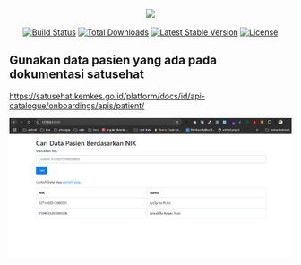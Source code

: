 <p align="center"><a href="https://laravel.com" target="_blank"><img src="https://raw.githubusercontent.com/laravel/art/master/logo-lockup/5%20SVG/2%20CMYK/1%20Full%20Color/laravel-logolockup-cmyk-red.svg" width="400"></a></p>

<p align="center">
<a href="https://travis-ci.org/laravel/framework"><img src="https://travis-ci.org/laravel/framework.svg" alt="Build Status"></a>
<a href="https://packagist.org/packages/laravel/framework"><img src="https://img.shields.io/packagist/dt/laravel/framework" alt="Total Downloads"></a>
<a href="https://packagist.org/packages/laravel/framework"><img src="https://img.shields.io/packagist/v/laravel/framework" alt="Latest Stable Version"></a>
<a href="https://packagist.org/packages/laravel/framework"><img src="https://img.shields.io/packagist/l/laravel/framework" alt="License"></a>
</p>

## Gunakan data pasien yang ada pada dokumentasi satusehat
<a href="https://satusehat.kemkes.go.id/platform/docs/id/api-catalogue/onboardings/apis/patient/">https://satusehat.kemkes.go.id/platform/docs/id/api-catalogue/onboardings/apis/patient/</a>

<p align="center">
<img src="https://github.com/muzanni/satusehatAPI/blob/main/Form%20Pencarian.png" alt="Build Status">
</p>
